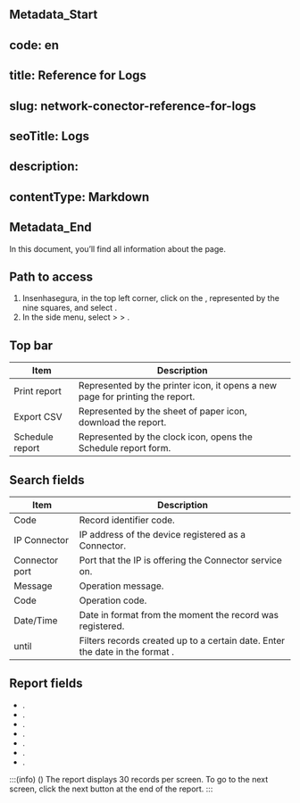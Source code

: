 ## Metadata_Start 
## code: en
## title: Reference for Logs 
## slug: network-conector-reference-for-logs 
## seoTitle: Logs 
## description:  
## contentType: Markdown 
## Metadata_End

In this document, you’ll  find all information about the  page.

## Path to access

1. Insenhasegura, in the top left corner, click on the , represented by the nine squares, and select .
2. In the side menu, select  >  > .

## Top bar
  
| Item            | Description                                                                   |
|-----------------|-------------------------------------------------------------------------------|
| Print report    | Represented by the printer icon, it opens a new page for printing the report. |
| Export CSV      | Represented by the sheet of paper icon, download the report.                  |
| Schedule report | Represented by the clock icon, opens the Schedule report form.                |

## Search fields

| Item           | Description                                                                                                |
|----------------|------------------------------------------------------------------------------------------------------------|
| Code           | Record identifier code.                                                                                    |
| IP Connector   | IP address of the device registered as a Connector.                                                        |
| Connector port | Port that the IP is offering the Connector service on.                                                     |
| Message        | Operation message.                                                                                         |
| Code           | Operation code.                                                                                            |
| Date/Time      | Date in  format from the moment the record was registered.                   |
| until          | Filters records created up to a certain date. Enter the date in the format . |

## Report fields

* .
* .
* .
* .
* .
* .
* .

:::(info) ()
The report displays 30 records per screen. To go to the next screen, click the next button at the end of the report.
:::
